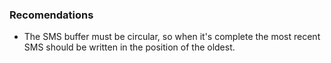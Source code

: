 ### Recomendations

- The SMS buffer must be circular, so when it's complete the most recent SMS should be written in the position of the oldest.

